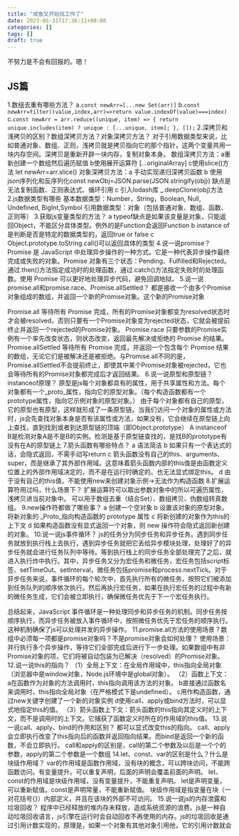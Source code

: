 ```yaml
---
title: "咸鱼又开始找工作了"
date: 2023-05-31T17:36:11+08:00
categories: []
tags: []
draft: true
---
```


不努力是不会有回报的。嗯！

## JS篇
1.数组去重有哪些方法？
a.`const newArr=[...new Set(arr)]`
b.`const newArr=filter((value,index,arr)=>return value.indexOf(value)===index)`
c.`const newArr = arr.reduce((unique, item) => {
  return unique.includes(item) ? unique : [...unique, item];
}, []);`
2.深拷贝和浅拷贝的区别？数组深拷贝方法？对象深拷贝方法？
对于引用数据类型来说，比如普通对象、数组、正则，浅拷贝就是拷贝指向它的那个指针，这两个变量共用一块内存空间。深拷贝是重新开辟一块内存，复制对象本身。
数组深拷贝方法：a重新创建一个数组然后遍历赋值 b使用展开运算符 [...originalArray] c使用slice()方法 let newArr=arr.slice()
对象深拷贝方法：a 手动实现递归深拷贝函数 b 使用json序列化和反序列化const newObj=JSON.parse(JSON.stringify(obj)) 缺点是无法复制函数、正则表达式、循环引用 c 引入lodash库 _.deepClone(obj)方法
2.js数据类型有哪些
基本数据类型：Number，String，Boolean,  Null, Undefined,    BigInt,Symbol
引用数据类型：对象（包括普通对象、数组、函数、正则等）
3.获取js变量类型的方法？
a typeof缺点是如果该变量是对象，只能返回Object，不能区分具体类型。例外的是Function会返回Function
b instance of 是判断是否是特定的数据类型的，返回true or false
c Object.prototype.toString.call()可以返回具体的类型
4.说一说promise？
Promise 是 JavaScript 中处理异步操作的一种方式。它是一种代表异步操作最终完成或失败的对象。Promise 对象有三个状态：Pending、Fulfilled和Rejected。通过.then()方法指定成功时的处理函数，通过.catch()方法指定失败时的处理函数。使用 Promise 可以更好地处理异步代码，避免回调地狱。
5.说一说promise.all和promise.race、Promise.allSettled？
都是接收一个由多个Promise对象组成的数组，并返回一个新的Promise对象。这个新的Promise对象

Promise.all 等待所有 Promise 完成，所有的Promise对象都变为resolved状态时才会被resolved，否则只要有一个Promise对象变为rejected状态，它就会被提前终止并返回一个rejected的Promise对象。
Promise.race 只要参数的Promise实例有一个率先改变状态，则状态改变，返回最先解决或拒绝的 Promise 的结果。
Promise.allSettled 等待所有 Promise 完成，并返回一个包含每个 Promise 结果的数组，无论它们是被解决还是被拒绝。与Promise.all不同的是，Promise.allSettled不会提前终止，即使其中某个Promise对象被rejected，它也会等待所有的Promise对象都完成后才返回结果。
6.说一说原型和原型链？instanceof原理？
原型是js每个对象都具有的属性，用于共享属性和方法。每个对象都有一个_proto_属性，指向它的原型对象。（每个构造函数都有一个prototype属性，指向它示例对象的原型对象。）
由于每个对象都有自己的原型，它的原型也有原型，这样就形成了一条原型链。当我们访问一个对象的属性或方法时，js会先查找对象本身是否有该属性或方法，如果没有，它会继续在原型链上向上查找，直到找到或者到达原型链的顶端（即Object.prototype）
A instanceof B是检测对象A是不是B的实例。检测是基于原型链查找的，是找B的prototype有没有在A的原型链上
7.箭头函数有哪些特点？
a 语法简洁 b 如果只有一个表达式的话，会隐式返回，不需手动写return c 箭头函数没有自己的this、arguments、super，而是继承了其外部作用域。这意味着箭头函数内部的this值是由函数定义位置上的外部作用域决定的，而不是在运行时确定的。也无法显式绑定this。
d 由于没有自己的this值，不能使用new来创建对象示例->无法作为构造函数
8.扩展运算符用过吗，什么场景下？
扩展运算符可以取出参数对象中的所以可遍历属性，浅拷贝进当前对象中。
可以用于数组去重（结合Set）、数组拷贝、伪数组转真数组。
9.new操作符都做了哪些事？
a 创建一个空对象
b 设置该对象的原型对象。将新对象的 _Proto_指向构造函数的 prototype 属性
c 将新创建的对象作为this的上下文
d 如果构造函数没有显式返回一个对象，则 new 操作符会隐式返回新创建的对象。
10.说一说js事件循环？
js的任务分为同步任务和异步任务。遇到同步任务就放到执行栈上去执行，遇到异步任务就把它丢给异步模块处理，处理好了的异步任务就会进行任务队列中等待。等到执行栈上的同步任务全部处理完了之后，就进入执行炸中执行。其中，异步任务又分为宏任务和微任务，宏任务包括script标签、setTimeOut、setInterval，微任务包括promise和process.nextTick。对于异步任务来说，事件循环的每个轮次中，首先执行所有的微任务，按照它们被添加到任务队列的顺序依次执行。然后再执行宏任务，如果在执行宏任务的过程中有新的微任务生成，它们会被立即执行，确保微任务优先于下一个宏任务执行。

总结起来，JavaScript 事件循环是一种处理同步和异步任务的机制。同步任务按顺序执行，而异步任务被放入事件循环中，按照微任务优先于宏任务的顺序执行。这种机制确保了js可以处理并发的异步操作。
11.promise.all方法的使用场景？数组中必须每一项都是promise对象吗？不是promise对象会如何处理？
使用场景：并行执行多个异步操作，等待它们全部完成后进行下一步处理。如果数组中有非Promise对象的项，它们将被自动包装为已解决（resolved）的Promise对象。
12.说一说this的指向？
（1）全局上下文：在全局作用域中，this指向全局对象（浏览器中是window对象，Node.js环境中是global对象）。
（2）函数上下文：
a在函数作为对象的方法调用时，this指向调用该方法的对象。
b直接通过函数名来调用时，this指向全局对象（在严格模式下是undefined）。
c用作构造函数，通过new关键字创建了一个新的对象实例
d使用call、apply或bind方法时，可以显式地指定this的值。
（3）箭头函数上下文：箭头函数的this指向其定义时的上下文，而不是调用时的上下文。它捕获了函数定义时所在的作用域的this值。
13.说一说call、apply、bind的作用和区别？
都可以显式改变this的指向。
call、apply会立即执行改变了this指向后的函数并返回指向结果。而bind是返回一个新的函数，不会立即执行。
call和apply的区别是，call的第二个参数及以后是一个个的参数，apply的第二个参数是一个数组
14.let、const、var的区别是什么？什么是块级作用域？
var的作用域是函数作用域，没有块的概念，可以跨块访问，不能跨函数访问。有变量提升。可以重复声明，后面的声明会覆盖前面的声明。
let、const的作用域是块级作用域，没有变量提升，不能重复声明。
let是声明变量，可以重新赋值。const是声明常量，不能重新赋值。
块级作用域是指变量在块（一对花括号{}）内部定义，并且在该块的外部不可访问。
15.说一说js的内存泄露和垃圾回收？
程序中已经释放的堆内存未释放，造成系统资源的浪费。js是一种自动垃圾回收语言，js引擎在运行时会自动回收不再使用的内存。js的垃圾回收是通过引用计数实现的，原理是，如果一个对象有其他对象引用他，它的引用计数就会